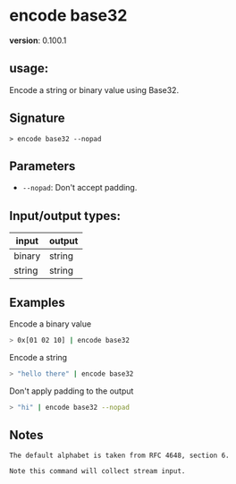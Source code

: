 # encode base32

**version**: 0.100.1

## **usage**:

Encode a string or binary value using Base32.

## Signature

`> encode base32 --nopad`

## Parameters

- `--nopad`: Don't accept padding.

## Input/output types:

| input  | output |
| ------ | ------ |
| binary | string |
| string | string |

## Examples

Encode a binary value

```bash
> 0x[01 02 10] | encode base32
```

Encode a string

```bash
> "hello there" | encode base32
```

Don't apply padding to the output

```bash
> "hi" | encode base32 --nopad
```

## Notes

```text
The default alphabet is taken from RFC 4648, section 6.

Note this command will collect stream input.
```
